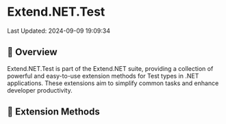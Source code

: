# Extend.NET.Test

Last Updated: 2024-09-09 19:09:34

## 📖 Overview

Extend.NET.Test is part of the Extend.NET suite, providing a collection of powerful and easy-to-use extension methods for Test types in .NET applications. These extensions aim to simplify common tasks and enhance developer productivity.



## 🧰 Extension Methods

